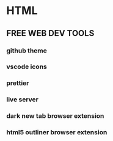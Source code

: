 # HTML

## FREE WEB DEV TOOLS


### github theme
### vscode icons
### prettier
### live server
### dark new tab browser extension
### html5 outliner browser extension 